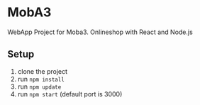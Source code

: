 # MobA3
WebApp Project for Moba3. Onlineshop with React and Node.js

## Setup
1. clone the project
2. run `npm install`
3. run `npm update`
4. run `npm start` (default port is 3000)
